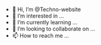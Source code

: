 - 👋 Hi, I’m @Techno-website
- 👀 I’m interested in ...
- 🌱 I’m currently learning ...
- 💞️ I’m looking to collaborate on ...
- 📫 How to reach me ...

<!---
Techno-website/Techno-website is a ✨ special ✨ repository because its `README.md` (this file) appears on your GitHub profile.
You can click the Preview link to take a look at your changes.
--->
